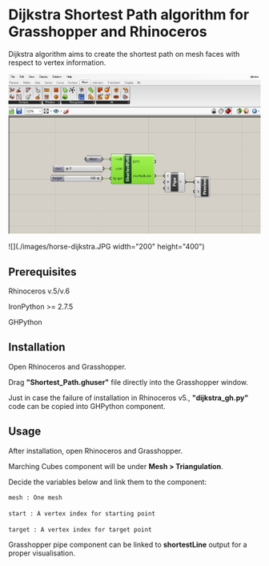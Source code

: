 # Dijkstra Shortest Path algorithm for Grasshopper and Rhinoceros

Dijkstra algorithm aims to create the shortest path on mesh faces with respect to vertex information.

![](./images/dijkstra_gh.JPG)

![](./images/horse-dijkstra.JPG width="200" height="400")

## Prerequisites

Rhinoceros v.5/v.6

IronPython >= 2.7.5

GHPython

## Installation

Open Rhinoceros and Grasshopper.

Drag **"Shortest_Path.ghuser"** file directly into the Grasshopper window.

Just in case the failure of installation in Rhinoceros v5., **"dijkstra_gh.py"** code can be copied into GHPython component.

## Usage

After installation, open Rhinoceros and Grasshopper.

Marching Cubes component will be under **Mesh > Triangulation**.

Decide the variables below and link them to the component: 

    mesh : One mesh

    start : A vertex index for starting point
    
    target : A vertex index for target point

Grasshopper pipe component can be linked to **shortestLine** output for a proper visualisation.
